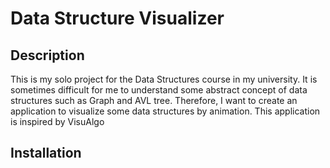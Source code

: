 # Data Structure Visualizer

## Description
This is my solo project for the Data Structures course in my university. It is sometimes difficult for me to understand some abstract concept of data structures such as Graph and AVL tree. Therefore, I want to create an application to visualize some data structures by animation. This application is inspired by VisuAlgo

## Installation
